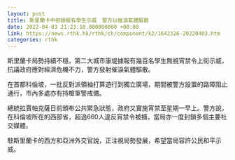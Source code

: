 ```yaml
---
layout: post
title: 斯里蘭卡中部據報有學生示威　警方以催淚氣體驅散
date: 2022-04-03 21:23:10.000000000 +08:00
link: https://news.rthk.hk/rthk/ch/component/k2/1642326-20220403.htm
categories: rthk
---
```


斯里蘭卡局勢持續不穩，第二大城市康堤據報有幾百名學生無視宵禁令上街示威，抗議政府應對經濟危機不力，警方發射催淚氣體驅散。

在首都科倫坡，一批反對派領袖打算遊行到獨立廣場，期間被警方設置的路障阻止通行，市內多處亦有持槍軍警戒備。

總統拉賈帕克薩日前頒布公共緊急狀態，政府又實施宵禁至星期一早上。警方說，在科倫坡所在的西部省，超過660人違反宵禁令被捕，當局亦一度封鎖多個主要社交媒體。

駐斯里蘭卡的西方和亞洲外交官說，正注視局勢發展，希望當局容許公民和平示威。
